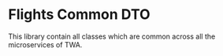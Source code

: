 # Flights Common DTO

This library contain all classes which are common across all the microservices of TWA.
